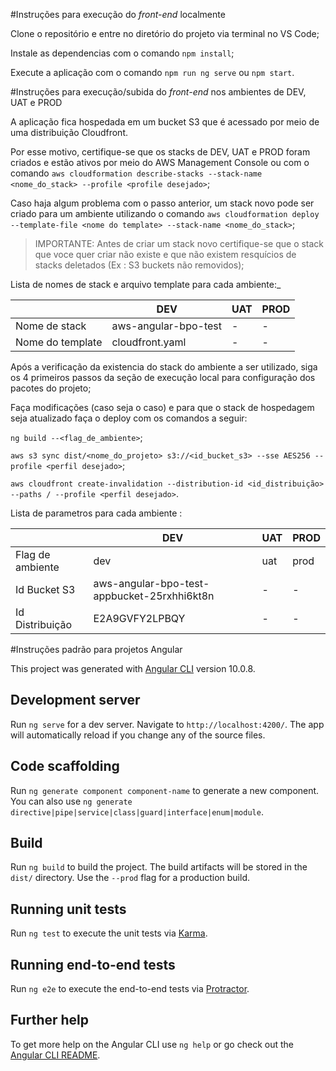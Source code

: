 #Instruções para execução do *front-end* localmente

Clone o repositório e entre no diretório do projeto via terminal no VS Code;

Instale as dependencias com o comando `npm install`;

<!Adicione o pacote ng-components do *design system* com o comando `ng add @po-ui/ng-components` (selecione N para a opção de customização de Sidebar);>

<!Instale o pacote ng-templates do *design system* com o comando `npm i @po-ui/ng-templates`;>

Execute a aplicação com o comando `npm run ng serve` ou `npm start`.

#Instruções para execução/subida do *front-end* nos ambientes de DEV, UAT e PROD

A aplicação fica hospedada em um bucket S3 que é acessado por meio de uma distribuição Cloudfront.

Por esse motivo, certifique-se que os stacks de DEV, UAT e PROD foram criados e estão ativos por meio do AWS Management Console ou com o comando `aws cloudformation describe-stacks --stack-name <nome_do_stack> --profile <profile desejado>`;

Caso haja algum problema com o passo anterior, um stack novo pode ser criado para um ambiente utilizando o comando `aws cloudformation deploy --template-file <nome do template> --stack-name <nome_do_stack>`;

> IMPORTANTE: Antes de criar um stack novo certifique-se que o stack que voce quer criar não existe e que não existem resquícios de stacks deletados (Ex : S3 buckets não removidos);

Lista de nomes de stack e arquivo template para cada ambiente:_

|                  |                        DEV                     | UAT | PROD |
|------------------|------------------------------------------------|-----|------|
| Nome de stack    |              aws-angular-bpo-test              |  -  |  -   |
| Nome do template |                cloudfront.yaml                 |  -  |  -   |


Após a verificação da existencia do stack do ambiente a ser utilizado, siga os 4 primeiros passos da seção de execução local para configuração dos pacotes do projeto;

Faça modificações (caso seja o caso) e para que o stack de hospedagem seja atualizado faça o deploy com os comandos a seguir:

`ng build --<flag_de_ambiente>`;

`aws s3 sync dist/<nome_do_projeto> s3://<id_bucket_s3> --sse AES256 --profile <perfil desejado>`;

`aws cloudfront create-invalidation --distribution-id <id_distribuição> --paths / --profile <perfil desejado>`.

Lista de parametros para cada ambiente :

|                  |                        DEV                     | UAT | PROD |
|------------------|------------------------------------------------|-----|------|
| Flag de ambiente |                      dev                       | uat | prod |
| Id Bucket S3     | aws-angular-bpo-test-appbucket-25rxhhi6kt8n    |  -  |  -   |
| Id Distribuição  |                E2A9GVFY2LPBQY                  |  -  |  -   |


#Instruções padrão para projetos Angular

This project was generated with [Angular CLI](https://github.com/angular/angular-cli) version 10.0.8.

## Development server

Run `ng serve` for a dev server. Navigate to `http://localhost:4200/`. The app will automatically reload if you change any of the source files.

## Code scaffolding

Run `ng generate component component-name` to generate a new component. You can also use `ng generate directive|pipe|service|class|guard|interface|enum|module`.

## Build

Run `ng build` to build the project. The build artifacts will be stored in the `dist/` directory. Use the `--prod` flag for a production build.

## Running unit tests

Run `ng test` to execute the unit tests via [Karma](https://karma-runner.github.io).

## Running end-to-end tests

Run `ng e2e` to execute the end-to-end tests via [Protractor](http://www.protractortest.org/).

## Further help

To get more help on the Angular CLI use `ng help` or go check out the [Angular CLI README](https://github.com/angular/angular-cli/blob/master/README.md).

